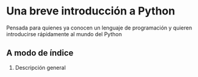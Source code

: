 # Una breve introducción a Python

Pensada para quienes ya conocen un lenguaje de programación y quieren introducirse rápidamente al mundo del Python

## A modo de índice

1. Descripción general

